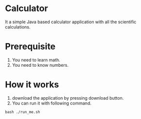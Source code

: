 # Calculator
It a simple Java based calculator application with all the scientific calculations.

# Prerequisite

1. You need to learn math.
2. You need to know numbers.


# How it works

1. download the application by pressing download button.
2. You can run it with following command.

```bash ./run_me.sh```

